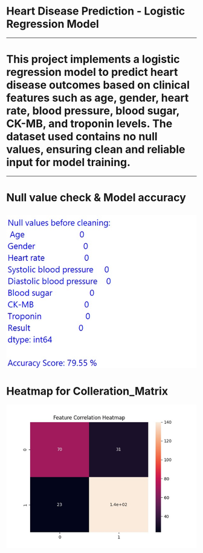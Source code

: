 # Heart Disease Prediction - Logistic Regression Model
---
# This project implements a logistic regression model to predict heart disease outcomes based on clinical features such as age, gender, heart rate, blood pressure, blood sugar, CK-MB, and troponin levels. The dataset used contains no null values, ensuring clean and reliable input for model training.
---
# Null value check & Model accuracy
![img removed by user](https://github.com/Arjjun-S/heart_attack-logisticReggresion/blob/2db5111ef12cbc916c43482d9e9b7d18e5b8843f/preprocessing.jpeg)
---
# Heatmap for Colleration_Matrix
![img removed by user](https://github.com/Arjjun-S/heart_attack-logisticReggresion/blob/2db5111ef12cbc916c43482d9e9b7d18e5b8843f/heatmap.jpeg)
